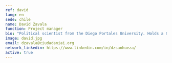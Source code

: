 ```yaml
---
ref: david
lang: en
sede: chile
name: David Zavala
function: Project manager
bio: "Political scientist from the Diego Portales University. Holds a Certificate in Contemporary Political Thought from the Institute of Philosophy of the same university."
image: david.jpg
email: dzavala@ciudadaniai.org
network_linkedin: https://www.linkedin.com/in/dzsanhueza/
active: true
---
```

